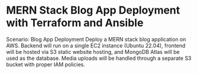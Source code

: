 # MERN Stack Blog App Deployment with Terraform and Ansible
Scenario: Blog App Deployment
Deploy a MERN stack blog application on AWS. Backend will run on a single EC2 instance (Ubuntu 22.04),
frontend will be hosted via S3 static website hosting, and MongoDB Atlas will be used as the database. Media
uploads will be handled through a separate S3 bucket with proper IAM policies.
